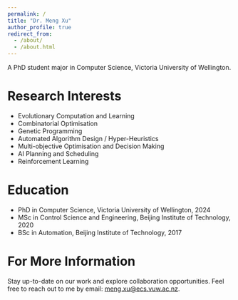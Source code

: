 ```yaml
---
permalink: /
title: "Dr. Meng Xu"
author_profile: true
redirect_from: 
  - /about/
  - /about.html
---
```


A PhD student major in Computer Science, Victoria University of Wellington.

# Research Interests
* Evolutionary Computation and Learning 
* Combinatorial Optimisation 
* Genetic Programming 
* Automated Algorithm Design / Hyper-Heuristics 
* Multi-objective Optimisation and Decision Making 
* AI Planning and Scheduling 
* Reinforcement Learning


# Education
* PhD in Computer Science, Victoria University of Wellington, 2024 
* MSc in Control Science and Engineering, Beijing Institute of Technology, 2020 
* BSc in Automation, Beijing Institute of Technology, 2017


# For More Information
Stay up-to-date on our work and explore collaboration opportunities. Feel free to reach out to me by email: meng.xu@ecs.vuw.ac.nz.